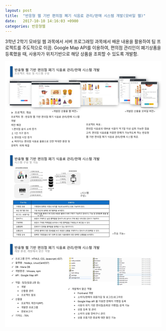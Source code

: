 ```yaml
---
layout: post
title:  "반응형 웹 기반 편의점 폐기 식음료 관리/판매 시스템 개발(모바일 웹)"
date:   2017-10-10 14:16:03 +0900
categories: 반응형웹
---
```

3학년 2학기 모바일 웹 과목에서 서버 프로그래밍 과목에서 배운 내용을 활용하여 팀 프로젝트를 주도적으로 이끔. Google Map API를 이용하여, 편의점 관리인이 폐기상품을 등록했을 때, 사용자가 위치기반으로 해당 상품을 조회할 수 있도록 개발함.


<img src="/assets/project2/Slide9.jpg" width="1200px" title="" alt=""><br/>
<img src="/assets/project2/Slide10.jpg" width="1200px" title="" alt=""><br/>
<img src="/assets/project2/Slide11.jpg" width="1200px" title="" alt=""><br/>



[jekyll-docs]: https://jekyllrb.com/docs/home
[jekyll-gh]:   https://github.com/jekyll/jekyll
[jekyll-talk]: https://talk.jekyllrb.com/
